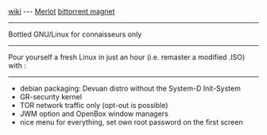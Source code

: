[wiki](https://github.com/sigoa/Merlot/wiki) --- [Merlot](https://sigoa.github.io/Merlot/)   [bittorrent magnet](magnet:?xt=urn:btih:99a7c112a30a75a7c41d213aabde1e455559319c&dn=Merlot&tr=udp%3a%2f%2ftracker.leechers-paradise.org%3a6969&tr=udp%3a%2f%2ftracker.coppersurfer.tk%3a6969)


***

Bottled GNU/Linux for connaisseurs only

***

Pour yourself a fresh Linux in just an hour (i.e. remaster a modified .ISO) with :

***

 * debian packaging: Devuan distro without the System-D Init-System
 * GR-security kernel
 * TOR network traffic only (opt-out is possible)
 * JWM option and OpenBox window managers
 * nice menu for everything, set own root password on the first screen
